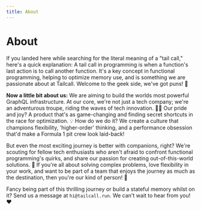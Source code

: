 ```yaml
---
title: About
---
```


# About

If you landed here while searching for the literal meaning of a "tail call," here's a quick explanation: A tail call in programming is when a function's last action is to call another function. It's a key concept in functional programming, helping to optimize memory use, and is something we are passionate about at Tailcall. Welcome to the geek side, we've got puns! 🚀

**Now a little bit about us:**
We are aiming to build the worlds most powerful GraphQL infrastructure. At our core, we're not just a tech company; we're an adventurous troupe, riding the waves of tech innovation. 🏄‍♀️ Our pride and joy? A product that's as game-changing and finding secret shortcuts in the race for optimization. 💡 How do we do it? We create a culture that champions flexibility, 'higher-order' thinking, and a performance obsession that'd make a Formula 1 pit crew look laid-back!

But even the most exciting journey is better with companions, right? We're scouting for fellow tech enthusiasts who aren't afraid to confront functional programming's quirks, and share our passion for creating out-of-this-world solutions. 🌌 If you're all about solving complex problems, love flexibility in your work, and want to be part of a team that enjoys the journey as much as the destination, then you're our kind of person! 🚀

Fancy being part of this thrilling journey or build a stateful memory whilst on it? Send us a message at `hi@tailcall.run`. We can't wait to hear from you! ❤️
